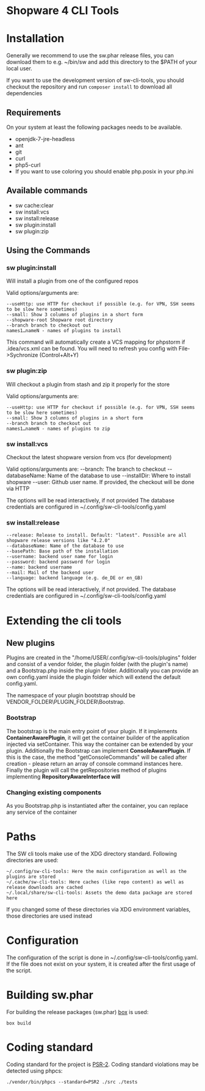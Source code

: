 # Shopware 4 CLI Tools

# Installation

Generally we recommend to use the sw.phar release files, you can download them to e.g. ~/bin/sw and add this directory to the $PATH of your local user.

If you want to use the development version of sw-cli-tools, you should checkout the repository and run `composer install` to download all dependencies

## Requirements ###
On your system at least the following packages needs to be available.

 * openjdk-7-jre-headless
 * ant
 * git
 * curl
 * php5-curl
 * If you want to use coloring you should enable php.posix in your php.ini

## Available commands
* sw cache:clear
* sw install:vcs
* sw install:release
* sw plugin:install
* sw plugin:zip

## Using the Commands
### sw plugin:install
Will install a plugin from one of the configured repos

Valid options/arguments are:

    --useHttp: use HTTP for checkout if possible (e.g. for VPN, SSH seems to be slow here sometimes)
    --small: Show 3 columns of plugins in a short form
    --shopware-root Shopware root directory
    --branch branch to checkout out
    names1…nameN - names of plugins to install

This command will automatically create a VCS mapping for phpstorm if .idea/vcs.xml can be found. You will need
to refresh you config with File->Sychronize (Control+Alt+Y)

### sw plugin:zip
Will checkout a plugin from stash and zip it properly for the store

Valid options/arguments are:

    --useHttp: use HTTP for checkout if possible (e.g. for VPN, SSH seems to be slow here sometimes)
    --small: Show 3 columns of plugins in a short form
    --branch branch to checkout out
    names1…nameN - names of plugins to zip

### sw install:vcs
Checkout the latest shopware version from vcs (for development)

Valid options/arguments are:
    --branch: The branch to checkout
    --databaseName: Name of the database to use
    --installDir: Where to install shopware
    --user: Github user name. If provided, the checkout will be done via HTTP

The options will be read interactively, if not provided
The database credentials are configured in ~/.config/sw-cli-tools/config.yaml

### sw install:release
    --release: Release to install. Default: "latest". Possible are all shopware release versions like "4.2.0"
    --databaseName: Name of the database to use
    --basePath: Base path of the installation
    --username: backend user name for login
    --password: backend password for login
    --name: backend username
    --mail: Mail of the backend user
    --language: backend language (e.g. de_DE or en_GB)

The options will be read interactively, if not provided.
The database credentials are configured in ~/.config/sw-cli-tools/config.yaml

# Extending the cli tools

## New plugins

Plugins are created in the "/home/USER/.config/sw-cli-tools/plugins" folder and consist of a vendor folder, the plugin folder (with the plugin's name) and a Bootstrap.php inside the plugin folder. Additionally you can provide an own config.yaml inside the plugin folder which will extend the default config.yaml.

The namespace of your plugin bootstrap should be VENDOR_FOLDER\PLUGIN_FOLDER\Bootstrap.

### Bootstrap
The bootstrap is the main entry point of your plugin. If it implements **ContainerAwarePlugin**, it will get the container builder
 of the application injected via setContainer. This way the container can be extended by your plugin.
Additionally the Bootstrap can implement **ConsoleAwarePlugin**. If this is the case, the method "getConsoleCommands" will be
called after creation - please return an array of console command instances here.
Finally the plugin will call the getRepositories method of plugins implementing **RepositoryAwareInterface will**

### Changing existing components

As you Bootstrap.php is instantiated after the container, you can replace any service of the container

# Paths
The SW cli tools make use of the XDG directory standard. Following directories are used:

    ~/.config/sw-cli-tools: Here the main configuration as well as the plugins are stored
    ~/.cache/sw-cli-tools: Here caches (like repo content) as well as release downloads are cached
    ~/.local/share/sw-cli-tools: Assets the demo data package are stored here

If you changed some of these directories via XDG environment variables, those directories are used instead

# Configuration
The configuration of the script is done in ~/.config/sw-cli-tools/config.yaml. If the file does not exist on your system, it is created after the first usage of the script.

# Building sw.phar
For building the release packages (sw.phar) [box](https://github.com/kherge/php-box) is used:

    box build

# Coding standard
Coding standard for the project is [PSR-2](https://github.com/php-fig/fig-standards/blob/master/accepted/PSR-2-coding-style-guide.md).
Coding standard violations may be detected using phpcs:

    ./vendor/bin/phpcs --standard=PSR2 ./src ./tests
